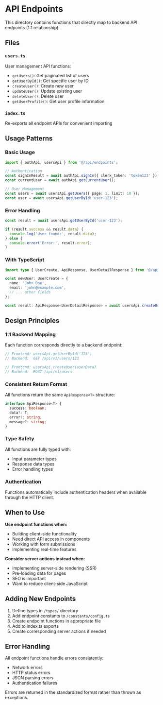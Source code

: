 # API Endpoints

This directory contains functions that directly map to backend API endpoints (1:1 relationship).

## Files

### `users.ts`
User management API functions:
- `getUsers()`: Get paginated list of users
- `getUserById()`: Get specific user by ID
- `createUser()`: Create new user
- `updateUser()`: Update existing user
- `deleteUser()`: Delete user
- `getUserProfile()`: Get user profile information

### `index.ts`
Re-exports all endpoint APIs for convenient importing

## Usage Patterns

### Basic Usage
```typescript
import { authApi, usersApi } from '@/api/endpoints';

// Authentication
const signInResult = await authApi.signIn({ clerk_token: 'token123' });
const currentUser = await authApi.getCurrentUser();

// User Management
const users = await usersApi.getUsers({ page: 1, limit: 10 });
const user = await usersApi.getUserById('user-123');
```

### Error Handling
```typescript
const result = await usersApi.getUserById('user-123');

if (result.success && result.data) {
  console.log('User found:', result.data);
} else {
  console.error('Error:', result.error);
}
```

### With TypeScript
```typescript
import type { UserCreate, ApiResponse, UserDetailResponse } from '@/api/types';

const newUser: UserCreate = {
  name: 'John Doe',
  email: 'john@example.com',
  // ... other fields
};

const result: ApiResponse<UserDetailResponse> = await usersApi.createUser(newUser);
```

## Design Principles

### 1:1 Backend Mapping
Each function corresponds directly to a backend endpoint:
```typescript
// Frontend: usersApi.getUserById('123')
// Backend:  GET /api/v1/users/123

// Frontend: usersApi.createUser(userData)
// Backend:  POST /api/v1/users
```

### Consistent Return Format
All functions return the same `ApiResponse<T>` structure:
```typescript
interface ApiResponse<T> {
  success: boolean;
  data?: T;
  error?: string;
  message?: string;
}
```

### Type Safety
All functions are fully typed with:
- Input parameter types
- Response data types
- Error handling types

### Authentication
Functions automatically include authentication headers when available through the HTTP client.

## When to Use

**Use endpoint functions when:**
- Building client-side functionality
- Need direct API access in components
- Working with form submissions
- Implementing real-time features

**Consider server actions instead when:**
- Implementing server-side rendering (SSR)
- Pre-loading data for pages
- SEO is important
- Want to reduce client-side JavaScript

## Adding New Endpoints

1. Define types in `/types/` directory
2. Add endpoint constants to `/constants/config.ts`
3. Create endpoint functions in appropriate file
4. Add to index.ts exports
5. Create corresponding server actions if needed

## Error Handling

All endpoint functions handle errors consistently:
- Network errors
- HTTP status errors
- JSON parsing errors
- Authentication failures

Errors are returned in the standardized format rather than thrown as exceptions.